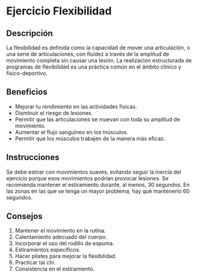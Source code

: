 # Ejercicio Flexibilidad

## Descripción
La flexibilidad es definida como la capacidad de mover una articulación, o una serie de articulaciones, con fluidez a través de la amplitud de movimiento completa sin causar una lesión. La realización estructurada de programas de flexibilidad es una práctica común en el ámbito clínico y físico-deportivo.

## Beneficios
- Mejorar tu rendimiento en las actividades físicas.
- Disminuir el riesgo de lesiones.
- Permitir que las articulaciones se muevan con toda su amplitud de movimiento.
- Aumentar el flujo sanguíneo en los músculos.
- Permitir que los músculos trabajen de la manera más eficaz.

## Instrucciones
Se debe estirar con movimientos suaves, evitando seguir la inercia del ejercicio porque esos movimientos podrían provocar lesiones. Se recomienda mantener el estiramiento durante, al menos, 30 segundos. En las zonas en las que se tenga un mayor problema, hay que mantenerlo 60 segundos.

## Consejos
1. Mantener el movimiento en la rutina.
2. Calentamiento adecuado del cuerpo.
3. Incorporar el uso del rodillo de espuma.
4. Estiramientos específicos.
5. Hacer pilates para mejorar la flexibilidad.
6. Practicar tai chi.
7. Consistencia en el estiramiento.